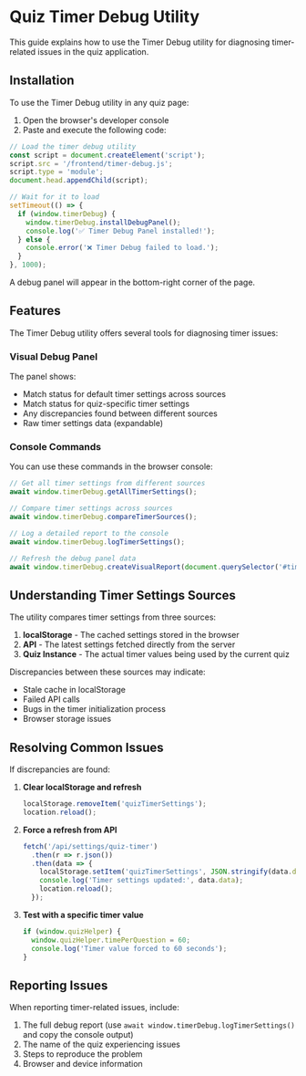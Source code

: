 # Quiz Timer Debug Utility

This guide explains how to use the Timer Debug utility for diagnosing timer-related issues in the quiz application.

## Installation

To use the Timer Debug utility in any quiz page:

1. Open the browser's developer console
2. Paste and execute the following code:

```javascript
// Load the timer debug utility
const script = document.createElement('script');
script.src = '/frontend/timer-debug.js';
script.type = 'module';
document.head.appendChild(script);

// Wait for it to load
setTimeout(() => {
  if (window.timerDebug) {
    window.timerDebug.installDebugPanel();
    console.log('✅ Timer Debug Panel installed!');
  } else {
    console.error('❌ Timer Debug failed to load.');
  }
}, 1000);
```

A debug panel will appear in the bottom-right corner of the page.

## Features

The Timer Debug utility offers several tools for diagnosing timer issues:

### Visual Debug Panel

The panel shows:
- Match status for default timer settings across sources
- Match status for quiz-specific timer settings
- Any discrepancies found between different sources
- Raw timer settings data (expandable)

### Console Commands

You can use these commands in the browser console:

```javascript
// Get all timer settings from different sources
await window.timerDebug.getAllTimerSettings();

// Compare timer settings across sources
await window.timerDebug.compareTimerSources();

// Log a detailed report to the console
await window.timerDebug.logTimerSettings();

// Refresh the debug panel data
await window.timerDebug.createVisualReport(document.querySelector('#timer-debug-panel div:nth-child(2)'));
```

## Understanding Timer Settings Sources

The utility compares timer settings from three sources:

1. **localStorage** - The cached settings stored in the browser
2. **API** - The latest settings fetched directly from the server
3. **Quiz Instance** - The actual timer values being used by the current quiz

Discrepancies between these sources may indicate:
- Stale cache in localStorage
- Failed API calls
- Bugs in the timer initialization process
- Browser storage issues

## Resolving Common Issues

If discrepancies are found:

1. **Clear localStorage and refresh**
   ```javascript
   localStorage.removeItem('quizTimerSettings');
   location.reload();
   ```

2. **Force a refresh from API**
   ```javascript
   fetch('/api/settings/quiz-timer')
     .then(r => r.json())
     .then(data => {
       localStorage.setItem('quizTimerSettings', JSON.stringify(data.data));
       console.log('Timer settings updated:', data.data);
       location.reload();
     });
   ```

3. **Test with a specific timer value**
   ```javascript
   if (window.quizHelper) {
     window.quizHelper.timePerQuestion = 60;
     console.log('Timer value forced to 60 seconds');
   }
   ```

## Reporting Issues

When reporting timer-related issues, include:

1. The full debug report (use `await window.timerDebug.logTimerSettings()` and copy the console output)
2. The name of the quiz experiencing issues
3. Steps to reproduce the problem
4. Browser and device information 